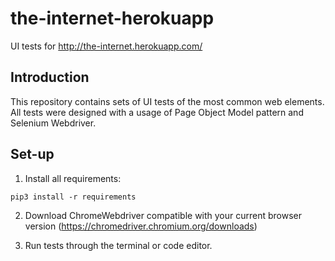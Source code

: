 # the-internet-herokuapp
UI tests for http://the-internet.herokuapp.com/

## Introduction

This repository contains sets of UI tests of the most common web elements. All tests were designed with a usage of Page Object Model pattern and Selenium Webdriver.

## Set-up
1) Install all requirements: 
 ```
 pip3 install -r requirements
 ```
2) Download ChromeWebdriver compatible with your current browser version (https://chromedriver.chromium.org/downloads)

3) Run tests through the terminal or code editor.
